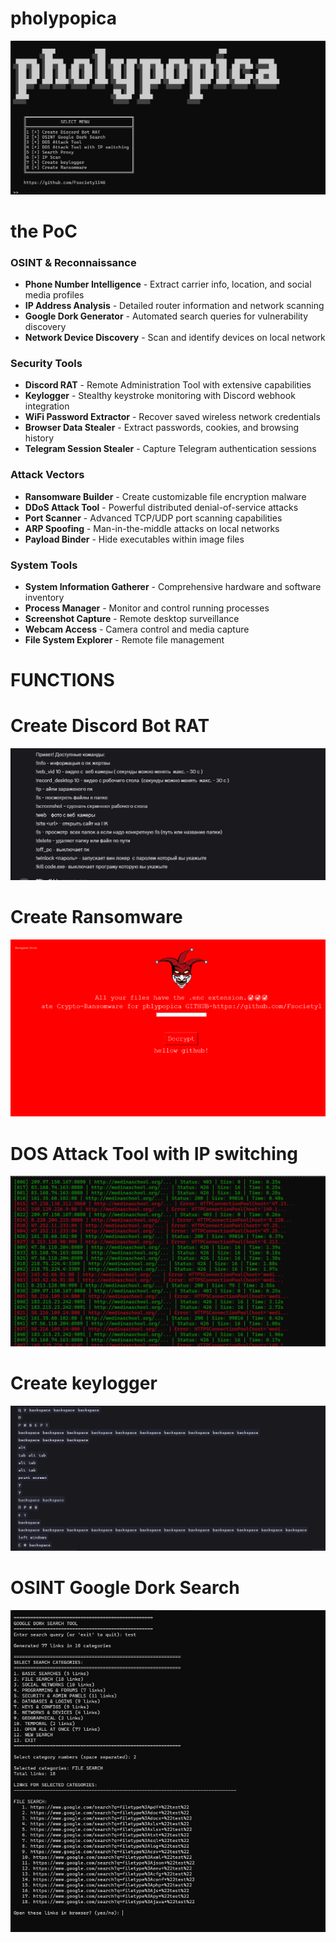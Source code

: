 # pholypopica
![Project Screenshot](screenshots/11.png)
# the PoC 
###  OSINT & Reconnaissance
- **Phone Number Intelligence** - Extract carrier info, location, and social media profiles
- **IP Address Analysis** - Detailed router information and network scanning
- **Google Dork Generator** - Automated search queries for vulnerability discovery
- **Network Device Discovery** - Scan and identify devices on local network

###  Security Tools
- **Discord RAT** - Remote Administration Tool with extensive capabilities
- **Keylogger** - Stealthy keystroke monitoring with Discord webhook integration
- **WiFi Password Extractor** - Recover saved wireless network credentials
- **Browser Data Stealer** - Extract passwords, cookies, and browsing history
- **Telegram Session Stealer** - Capture Telegram authentication sessions

###  Attack Vectors
- **Ransomware Builder** - Create customizable file encryption malware
- **DDoS Attack Tool** - Powerful distributed denial-of-service attacks
- **Port Scanner** - Advanced TCP/UDP port scanning capabilities
- **ARP Spoofing** - Man-in-the-middle attacks on local networks
- **Payload Binder** - Hide executables within image files

###  System Tools
- **System Information Gatherer** - Comprehensive hardware and software inventory
- **Process Manager** - Monitor and control running processes
- **Screenshot Capture** - Remote desktop surveillance
- **Webcam Access** - Camera control and media capture
- **File System Explorer** - Remote file management
# FUNCTIONS
# Create Discord Bot RAT   

![Project Screenshot](screenshots/13.png)
# Create Ransomware    

![Project Screenshot](screenshots/12.png)
# DOS Attack Tool with IP switching
![Project Screenshot](screenshots/15.png)
# Create keylogger  
![Project Screenshot](screenshots/16.png)

# OSINT Google Dork Search  
![Project Screenshot](screenshots/17.png)
